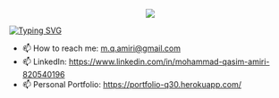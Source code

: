 <p align="center">
  <a href="https://github.com/rohullahmuhammadee/readme-typing-svg">
    <img src="https://readme-typing-svg.demolab.com/?lines=Hi, I'm Qasim Amiri 👋 &font=Fira%20Code&center=true&width=440&height=45&color=f75c71&vCenter=true&pause=1000000&size=25" /></a>
</p>
<!-- Hi, I'm Qasim Amiri 👋 -->
<a href="https://git.io/typing-svg"><img src="https://readme-typing-svg.demolab.com?font=Fira+Code&pause=1000&center=true&width=435&lines=Senior+Software+Engineer;5%2B+years+experience+developing+web+and+mobile+apps." alt="Typing SVG" /></a>

- 📫 How to reach me: m.q.amiri@gmail.com
- 📫 LinkedIn: https://www.linkedin.com/in/mohammad-qasim-amiri-820540196
- 📫 Personal Portfolio: https://portfolio-q30.herokuapp.com/

<!---
qa30m/qa30m is a ✨ special ✨ repository because its `README.md` (this file) appears on your GitHub profile.
You can click the Preview link to take a look at your changes. 👋👀🌱💞️📫✨
--->
